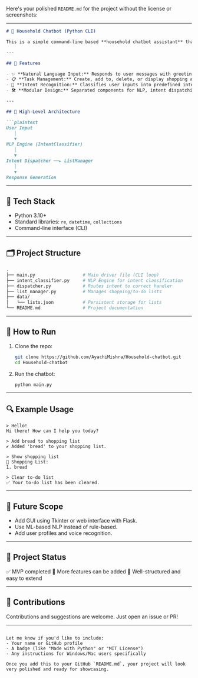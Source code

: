 Here's your polished `README.md` for the project without the license or screenshots:

---

````markdown
# 🏡 Household Chatbot (Python CLI)

This is a simple command-line based **household chatbot assistant** that manages basic day-to-day tasks like reminders, shopping lists, and greetings. It's built in Python using clean modular design principles and basic Natural Language Processing (NLP).

---

## 🧠 Features

- ✨ **Natural Language Input:** Responds to user messages with greetings, task intents, and list operations.
- 📋 **Task Management:** Create, add to, delete, or display shopping and to-do lists.
- 🧾 **Intent Recognition:** Classifies user inputs into predefined intents (e.g., greeting, list operation).
- 🛠️ **Modular Design:** Separated components for NLP, intent dispatching, and list management.

---

## 🧱 High-Level Architecture

```plaintext
User Input
   │
   ▼
NLP Engine (IntentClassifier)
   │
   ▼
Intent Dispatcher ──► ListManager
   │
   ▼
Response Generation
````

---

## 🔧 Tech Stack

* Python 3.10+
* Standard libraries: `re`, `datetime`, `collections`
* Command-line interface (CLI)

---

## 🗂️ Project Structure

```bash
.
├── main.py                  # Main driver file (CLI loop)
├── intent_classifier.py     # NLP Engine for intent classification
├── dispatcher.py            # Routes intent to correct handler
├── list_manager.py          # Manages shopping/to-do lists
├── data/
│   └── lists.json           # Persistent storage for lists
└── README.md                # Project documentation
```

---

## 🧪 How to Run

1. Clone the repo:

   ```bash
   git clone https://github.com/AyachiMishra/Household-chatbot.git
   cd Household-chatbot
   ```

2. Run the chatbot:

   ```bash
   python main.py
   ```

---

## 🔍 Example Usage

```text
> Hello!
Hi there! How can I help you today?

> Add bread to shopping list
✔️ Added 'bread' to your shopping list.

> Show shopping list
🛒 Shopping List:
1. bread

> Clear to-do list
✅ Your to-do list has been cleared.
```

---

## 🚀 Future Scope

* Add GUI using Tkinter or web interface with Flask.
* Use ML-based NLP instead of rule-based.
* Add user profiles and voice recognition.

---

## 📌 Project Status

✅ MVP completed
🧩 More features can be added
📂 Well-structured and easy to extend

---

## 🙌 Contributions

Contributions and suggestions are welcome. Just open an issue or PR!

---

```

Let me know if you'd like to include:
- Your name or GitHub profile
- A badge (like "Made with Python" or "MIT License")
- Any instructions for Windows/Mac users specifically

Once you add this to your GitHub `README.md`, your project will look very polished and ready for showcasing.
```
